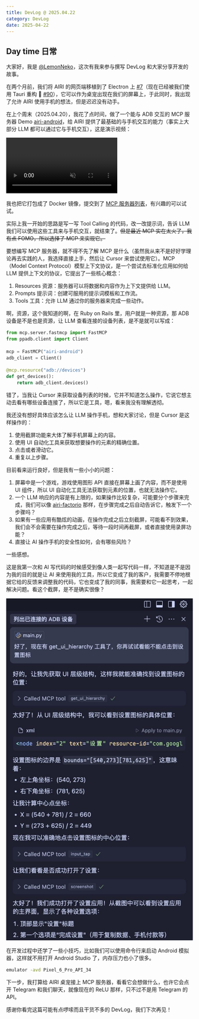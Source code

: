 ```yaml
---
title: DevLog @ 2025.04.22
category: DevLog
date: 2025-04-22
---
```


## Day time 日常

大家好，我是 [@LemonNeko](https://github.com/LemonNekoGH)，这次有我来参与撰写 DevLog 和大家分享开发的故事。

在两个月前，我们将 AIRI 的网页端移植到了 Electron 上 [#7](https://github.com/moeru-ai/airi/pull/7)（现在已经被我们使用 Tauri 重构 🤣 [#90](https://github.com/moeru-ai/airi/pull/90)），它可以作为桌宠出现在我们的屏幕上，于此同时，我出现了允许 AIRI 使用手机的想法，但是迟迟没有动手。

在上个周末（2025.04.20），我花了点时间，做了一个能与 ADB 交互的 MCP 服务器 Demo [airi-android](https://github.com/LemonNekoGH/airi-android)，给 AIRI 提供了最基础的与手机交互的能力（事实上大部分 LLM 都可以通过它与手机交互），这是演示视频：

<video controls muted>
  <source src="./assets/cursor-open-settings.mp4">
</video>

我也把它打包成了 Docker 镜像，提交到了 [MCP 服务器列表](https://mcp.so/server/airi-android/lemonnekogh)，有兴趣的可以试试。

实际上我一开始的思路是写一写 Tool Calling 的代码，改一改提示词，告诉 LLM 我们可以使用这些工具来与手机交互，就结束了。~~但是最近 MCP 实在太火了，我有点 FOMO，所以选择了 MCP 来实现它。~~

要想编写 MCP 服务器，就不得不先了解 MCP 是什么（虽然我从来不是好好学理论再去实践的人，我选择直接上手，然后让 Cursor 来尝试使用它）。MCP（Model Context Protocol）模型上下文协议，是一个尝试去标准化应用如何给 LLM 提供上下文的协议，它提出了一些核心概念：

1. Resources 资源：服务器可以将数据和内容作为上下文提供给 LLM。
2. Prompts 提示词：创建可服用的提示词模板和工作流。
3. Tools 工具：允许 LLM 通过你的服务器来完成一些动作。

啊，资源，这个我知道的啊，在 Ruby on Rails 里，用户就是一种资源，那 ADB 设备是不是也是资源，让 LLM 查看连接的设备列表，是不是就可以写成：

```python
from mcp.server.fastmcp import FastMCP
from ppadb.client import Client

mcp = FastMCP("airi-android")
adb_client = Client()

@mcp.resource("adb://devices")
def get_devices():
    return adb_client.devices()
```

错了，当我让 Cursor 来获取设备列表的时候，它并不知道怎么操作，它说它想主动去看有哪些设备连接了，所以它是工具，嗯，看来我没有理解透彻。

我还没有想好具体应该怎么让 LLM 操作手机，想和大家讨论，但是 Cursor 是这样操作的：

1. 使用截屏功能来大体了解手机屏幕上的内容。
2. 使用 UI 自动化工具来获取想要操作的元素的精确位置。
3. 点击或者滑动它。
4. 重复以上步骤。

目前看来运行良好，但是我有一些小小的问题：

1. 屏幕中是一个游戏，游戏使用图形 API 直接在屏幕上画了内容，而不是使用 UI 组件，所以 UI 自动化工具无法获取到元素的位置，也就无法操作它。
2. 一个 LLM 响应的内容是有上限的，如果操作比较复杂，可能要分个步骤来完成，我们可以像 [airi-factorio](https://github.com/moeru-ai/airi-factorio) 那样，在步骤完成之后自动告诉它，触发下一个步骤吗？
3. 如果有一些应用有酷炫的动画，在操作完成之后立刻截屏，可能看不到效果，我们会不会需要在操作完成之后，等待一段时间再截屏，或者直接使用录屏功能？
4. 直接让 AI 操作手机的安全性如何，会有哪些风险？

一些感想。

这是我第一次和 AI 写代码的时候感受到像人类一起写代码一样，不知道是不是因为我的目的就是让 AI 来使用我的工具，所以它变成了我的客户，我需要不停地根据它给的反馈来调整我的代码，它也变成了我的同事，我需要和它一起思考，一起解决问题。看这个截屏，是不是确实很像？

![](./assets/develop-with-cursor.jpeg)

在开发过程中还学了一些小技巧，比如我们可以使用命令行来启动 Android 模拟器，这样就不用打开 Android Studio 了，内存压力也小了很多。

```bash
emulator -avd Pixel_6_Pro_API_34
```

下一步，我打算给 AIRI 桌宠接上 MCP 服务器，看看它会想做什么，也许它会点开 Telegram 和我们聊天，就像现在的 ReLU 那样，只不过不是用 Telegram 的 API。

感谢你看完这篇可能有点啰嗦而且干货不多的 DevLog，我们下次再见！
